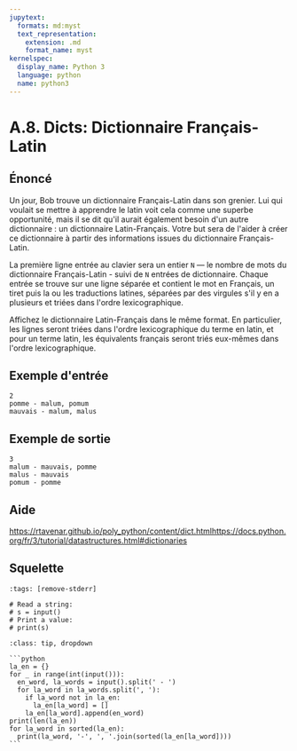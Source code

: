 ```yaml
---
jupytext:
  formats: md:myst
  text_representation:
    extension: .md
    format_name: myst
kernelspec:
  display_name: Python 3
  language: python
  name: python3
---
```


# A.8. Dicts: Dictionnaire Français-Latin

## Énoncé

Un jour, Bob trouve un dictionnaire Français-Latin dans son grenier. Lui qui voulait se mettre à apprendre le latin voit cela comme une superbe opportunité, mais il se dit qu'il aurait également besoin d'un autre dictionnaire : un dictionnaire Latin-Français. Votre but sera de l'aider à créer ce dictionnaire à partir des informations issues du dictionnaire Français-Latin.

La première ligne entrée au clavier sera un entier `N` — le nombre de mots du dictionnaire Français-Latin - suivi de `N` entrées de dictionnaire. Chaque entrée se trouve sur une ligne séparée et contient le mot en Français, un tiret puis la ou les traductions latines, séparées par des virgules s'il y en a plusieurs et triées dans l'ordre lexicographique.

Affichez le dictionnaire Latin-Français dans le même format. En particulier, les lignes seront triées dans l'ordre lexicographique du terme en latin, et pour un terme latin, les équivalents français seront triés eux-mêmes dans l'ordre lexicographique.

## Exemple d'entrée

```
2
pomme - malum, pomum
mauvais - malum, malus
```

## Exemple de sortie

```
3
malum - mauvais, pomme
malus - mauvais
pomum - pomme
```

## Aide

https://rtavenar.github.io/poly_python/content/dict.htmlhttps://docs.python.org/fr/3/tutorial/datastructures.html#dictionaries

## Squelette

```{code-cell} python
:tags: [remove-stderr]

# Read a string:
# s = input()
# Print a value:
# print(s)
```

````{admonition} Cliquez ici pour voir la solution
:class: tip, dropdown

```python
la_en = {}
for _ in range(int(input())):
  en_word, la_words = input().split(' - ')
  for la_word in la_words.split(', '):
    if la_word not in la_en:
      la_en[la_word] = []
    la_en[la_word].append(en_word)
print(len(la_en))
for la_word in sorted(la_en):
  print(la_word, '-', ', '.join(sorted(la_en[la_word])))
```
````
